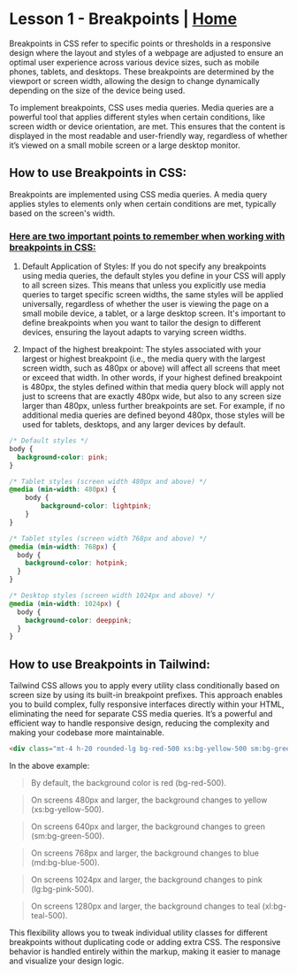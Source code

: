 # Lesson 1 - Breakpoints | [Home](./../README.md)

Breakpoints in CSS refer to specific points or thresholds in a responsive design where the layout and styles of a webpage are adjusted to ensure an optimal user experience across various device sizes, such as mobile phones, tablets, and desktops. These breakpoints are determined by the viewport or screen width, allowing the design to change dynamically depending on the size of the device being used.

To implement breakpoints, CSS uses media queries. Media queries are a powerful tool that applies different styles when certain conditions, like screen width or device orientation, are met. This ensures that the content is displayed in the most readable and user-friendly way, regardless of whether it’s viewed on a small mobile screen or a large desktop monitor.

## How to use Breakpoints in CSS:

Breakpoints are implemented using CSS media queries. A media query applies styles to elements only when certain conditions are met, typically based on the screen's width.

### <u>Here are two important points to remember when working with breakpoints in CSS:</u>
1. Default Application of Styles: If you do not specify any breakpoints using media queries, the default styles you define in your CSS will apply to all screen sizes. This means that unless you explicitly use media queries to target specific screen widths, the same styles will be applied universally, regardless of whether the user is viewing the page on a small mobile device, a tablet, or a large desktop screen. It's important to define breakpoints when you want to tailor the design to different devices, ensuring the layout adapts to varying screen widths.


2. Impact of the highest breakpoint: The styles associated with your largest or highest breakpoint (i.e., the media query with the largest screen width, such as 480px or above) will affect all screens that meet or exceed that width. In other words, if your highest defined breakpoint is 480px, the styles defined within that media query block will apply not just to screens that are exactly 480px wide, but also to any screen size larger than 480px, unless further breakpoints are set. For example, if no additional media queries are defined beyond 480px, those styles will be used for tablets, desktops, and any larger devices by default.


```css
/* Default styles */
body {
  background-color: pink;
}

/* Tablet styles (screen width 480px and above) */
@media (min-width: 480px) {
    body {
        background-color: lightpink;
    }
}

/* Tablet styles (screen width 768px and above) */
@media (min-width: 768px) {
  body {
    background-color: hotpink;
  }
}

/* Desktop styles (screen width 1024px and above) */
@media (min-width: 1024px) {
  body {
    background-color: deeppink;
  }
}
```

## How to use Breakpoints in Tailwind:

Tailwind CSS allows you to apply every utility class conditionally based on screen size by using its built-in breakpoint prefixes. This approach enables you to build complex, fully responsive interfaces directly within your HTML, eliminating the need for separate CSS media queries. It’s a powerful and efficient way to handle responsive design, reducing the complexity and making your codebase more maintainable.

```html
<div class="mt-4 h-20 rounded-lg bg-red-500 xs:bg-yellow-500 sm:bg-green-500 md:bg-blue-500 lg:bg-pink-500 xl:bg-teal-500"></div>
```

In the above example:

> By default, the background color is red (bg-red-500).

> On screens 480px and larger, the background changes to yellow (xs:bg-yellow-500).

> On screens 640px and larger, the background changes to green (sm:bg-green-500).

> On screens 768px and larger, the background changes to blue (md:bg-blue-500).

> On screens 1024px and larger, the background changes to pink (lg:bg-pink-500).

> On screens 1280px and larger, the background changes to teal (xl:bg-teal-500).

This flexibility allows you to tweak individual utility classes for different breakpoints without duplicating code or adding extra CSS. The responsive behavior is handled entirely within the markup, making it easier to manage and visualize your design logic.